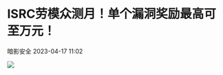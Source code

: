 #  ISRC劳模众测月！单个漏洞奖励最高可至万元！   
 暗影安全   2023-04-17 11:02  
  
![](https://mmbiz.qpic.cn/sz_mmbiz_png/TYjvmC6YzAQ3Tia6oZjfcTdRqBjjuT712hwDpqTlCnHibib4biaiaMUXhIrlc0maDJaT7Q2TxFGvkwlkJaKD3AmjVtQ/640?wx_fmt=png "")  
  
